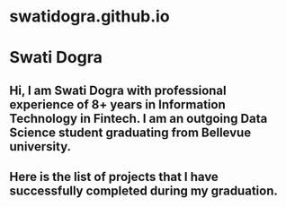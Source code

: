 # swatidogra.github.io

# Swati Dogra

## Hi, I am Swati Dogra with professional experience of 8+ years in Information Technology in Fintech. I am an outgoing Data Science student graduating from Bellevue university.

## Here is the list of projects that I have successfully completed during my graduation.

